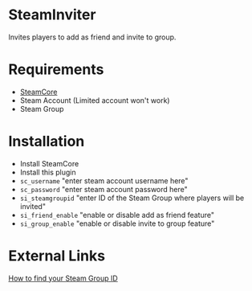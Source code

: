 # SteamInviter
Invites players to add as friend and invite to group.


# Requirements
- [SteamCore](https://github.com/polvora/SteamCore)
- Steam Account (Limited account won't work)
- Steam Group

# Installation
- Install SteamCore
- Install this plugin
- ```sc_username``` "enter steam account username here"
- ```sc_password``` "enter steam account password here"
- ```si_steamgroupid``` "enter ID of the Steam Group where players will be invited"
- ```si_friend_enable``` "enable or disable add as friend feature"
- ```si_group_enable``` "enable or disable invite to group feature"


# External Links
[How to find your Steam Group ID](https://support.multiplay.co.uk/support/solutions/articles/1000202859-how-can-i-find-my-steam-group-64-id-)
